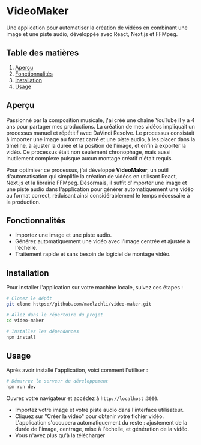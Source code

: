 # **VideoMaker**

Une application pour automatiser la création de vidéos en combinant une image et une piste audio, développée avec React, Next.js et FFMpeg.

## **Table des matières**

1. [Aperçu](#aperçu)
2. [Fonctionnalités](#fonctionnalités)
3. [Installation](#installation)
4. [Usage](#usage)

## **Aperçu**

Passionné par la composition musicale, j'ai créé une chaîne YouTube il y a 4 ans pour partager mes productions. La création de mes vidéos impliquait un processus manuel et répétitif avec DaVinci Resolve. Le processus consistait à importer une image au format carré et une piste audio, à les placer dans la timeline, à ajuster la durée et la position de l'image, et enfin à exporter la vidéo. Ce processus était non seulement chronophage, mais aussi inutilement complexe puisque aucun montage créatif n'était requis.

Pour optimiser ce processus, j'ai développé **VideoMaker**, un outil d'automatisation qui simplifie la création de vidéos en utilisant React, Next.js et la librairie FFMpeg. Désormais, il suffit d'importer une image et une piste audio dans l'application pour générer automatiquement une vidéo au format correct, réduisant ainsi considérablement le temps nécessaire à la production.

## **Fonctionnalités**

- Importez une image et une piste audio.
- Générez automatiquement une vidéo avec l'image centrée et ajustée à l'échelle.
- Traitement rapide et sans besoin de logiciel de montage vidéo.

## **Installation**

Pour installer l'application sur votre machine locale, suivez ces étapes :

```bash
# Clonez le dépôt
git clone https://github.com/maelzchli/video-maker.git

# Allez dans le répertoire du projet
cd video-maker

# Installez les dépendances
npm install
```

## **Usage**

Après avoir installé l'application, voici comment l'utiliser :

```bash
# Démarrez le serveur de développement
npm run dev
```
Ouvrez votre navigateur et accédez à `http://localhost:3000`.

- Importez votre image et votre piste audio dans l'interface utilisateur.
- Cliquez sur "Créer la vidéo" pour obtenir votre fichier vidéo.
L'application s'occupera automatiquement du reste : ajustement de la durée de l'image, centrage, mise à l'échelle, et génération de la vidéo.
- Vous n'avez plus qu'à la télécharger

